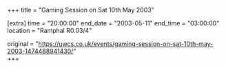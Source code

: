 +++
title = "Gaming Session on Sat 10th May 2003"

[extra]
time = "20:00:00"
end_date = "2003-05-11"
end_time = "03:00:00"
location = "Ramphal R0.03/4"

original = "https://uwcs.co.uk/events/gaming-session-on-sat-10th-may-2003-1474488941430/"    
+++



